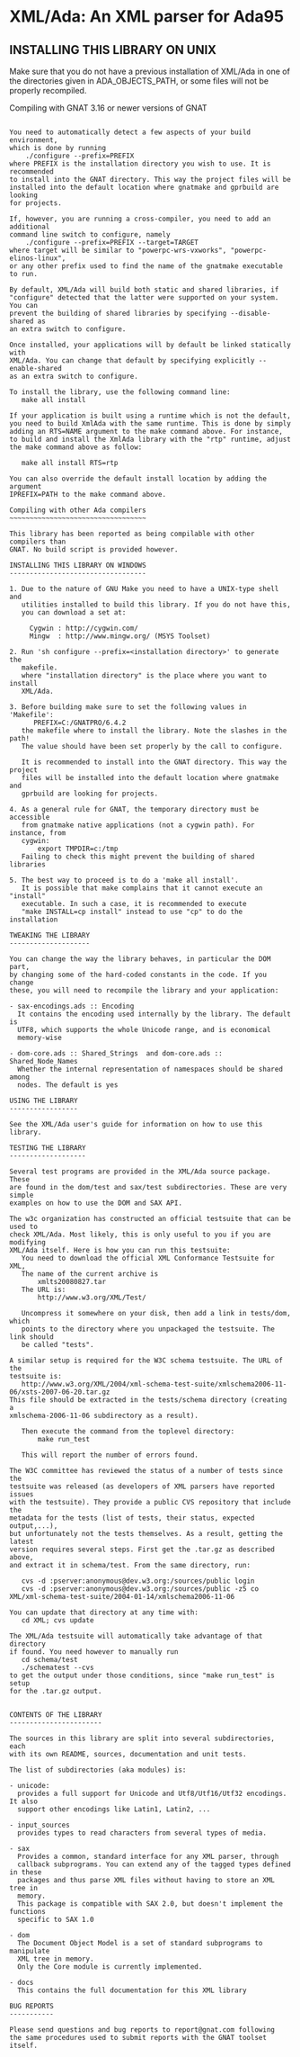 XML/Ada: An XML parser for Ada95
================================

INSTALLING THIS LIBRARY ON UNIX
-------------------------------

Make sure that you do not have a previous installation of XML/Ada in one
of the directories given in ADA_OBJECTS_PATH, or some files will not be
properly recompiled.

Compiling with GNAT 3.16 or newer versions of GNAT
~~~~~~~~~~~~~~~~~~~~~~~~~~~~~~~~~~~~~~~~~~~~~~~~~~

You need to automatically detect a few aspects of your build environment,
which is done by running
    ./configure --prefix=PREFIX
where PREFIX is the installation directory you wish to use. It is recommended
to install into the GNAT directory. This way the project files will be
installed into the default location where gnatmake and gprbuild are looking
for projects.

If, however, you are running a cross-compiler, you need to add an additional
command line switch to configure, namely
    ./configure --prefix=PREFIX --target=TARGET
where target will be similar to "powerpc-wrs-vxworks", "powerpc-elinos-linux",
or any other prefix used to find the name of the gnatmake executable to run.

By default, XML/Ada will build both static and shared libraries, if
"configure" detected that the latter were supported on your system. You can
prevent the building of shared libraries by specifying --disable-shared as
an extra switch to configure.

Once installed, your applications will by default be linked statically with
XML/Ada. You can change that default by specifying explicitly --enable-shared
as an extra switch to configure.

To install the library, use the following command line:
   make all install

If your application is built using a runtime which is not the default,
you need to build XmlAda with the same runtime. This is done by simply
adding an RTS=NAME argument to the make command above. For instance,
to build and install the XmlAda library with the "rtp" runtime, adjust
the make command above as follow:

   make all install RTS=rtp

You can also override the default install location by adding the argument
IPREFIX=PATH to the make command above.

Compiling with other Ada compilers
~~~~~~~~~~~~~~~~~~~~~~~~~~~~~~~~~~

This library has been reported as being compilable with other compilers than
GNAT. No build script is provided however.

INSTALLING THIS LIBRARY ON WINDOWS
----------------------------------

1. Due to the nature of GNU Make you need to have a UNIX-type shell and
   utilities installed to build this library. If you do not have this,
   you can download a set at:

     Cygwin : http://cygwin.com/
     Mingw  : http://www.mingw.org/ (MSYS Toolset)

2. Run 'sh configure --prefix=<installation directory>' to generate the
   makefile.
   where "installation directory" is the place where you want to install
   XML/Ada.

3. Before building make sure to set the following values in 'Makefile':
      PREFIX=C:/GNATPRO/6.4.2
   the makefile where to install the library. Note the slashes in the path!
   The value should have been set properly by the call to configure.

   It is recommended to install into the GNAT directory. This way the project
   files will be installed into the default location where gnatmake and
   gprbuild are looking for projects.

4. As a general rule for GNAT, the temporary directory must be accessible
   from gnatmake native applications (not a cygwin path). For instance, from
   cygwin:
       export TMPDIR=c:/tmp
   Failing to check this might prevent the building of shared libraries

5. The best way to proceed is to do a 'make all install'.
   It is possible that make complains that it cannot execute an "install"
   executable. In such a case, it is recommended to execute
   "make INSTALL=cp install" instead to use "cp" to do the installation

TWEAKING THE LIBRARY
--------------------

You can change the way the library behaves, in particular the DOM part,
by changing some of the hard-coded constants in the code. If you change
these, you will need to recompile the library and your application:

- sax-encodings.ads :: Encoding
  It contains the encoding used internally by the library. The default is
  UTF8, which supports the whole Unicode range, and is economical
  memory-wise

- dom-core.ads :: Shared_Strings  and dom-core.ads :: Shared_Node_Names
  Whether the internal representation of namespaces should be shared among
  nodes. The default is yes

USING THE LIBRARY
-----------------

See the XML/Ada user's guide for information on how to use this library.

TESTING THE LIBRARY
-------------------

Several test programs are provided in the XML/Ada source package. These
are found in the dom/test and sax/test subdirectories. These are very simple
examples on how to use the DOM and SAX API.

The w3c organization has constructed an official testsuite that can be used to
check XML/Ada. Most likely, this is only useful to you if you are modifying
XML/Ada itself. Here is how you can run this testsuite:
   You need to download the official XML Conformance Testsuite for XML,
   The name of the current archive is
       xmlts20080827.tar
   The URL is:
       http://www.w3.org/XML/Test/

   Uncompress it somewhere on your disk, then add a link in tests/dom, which
   points to the directory where you unpackaged the testsuite. The link should
   be called "tests".

A similar setup is required for the W3C schema testsuite. The URL of the
testsuite is:
   http://www.w3.org/XML/2004/xml-schema-test-suite/xmlschema2006-11-06/xsts-2007-06-20.tar.gz
This file should be extracted in the tests/schema directory (creating a
xmlschema-2006-11-06 subdirectory as a result).

   Then execute the command from the toplevel directory:
       make run_test

   This will report the number of errors found.

The W3C committee has reviewed the status of a number of tests since the
testsuite was released (as developers of XML parsers have reported issues
with the testsuite). They provide a public CVS repository that include the
metadata for the tests (list of tests, their status, expected output,...),
but unfortunately not the tests themselves. As a result, getting the latest
version requires several steps. First get the .tar.gz as described above,
and extract it in schema/test. From the same directory, run:

   cvs -d :pserver:anonymous@dev.w3.org:/sources/public login
   cvs -d :pserver:anonymous@dev.w3.org:/sources/public -z5 co XML/xml-schema-test-suite/2004-01-14/xmlschema2006-11-06

You can update that directory at any time with:
   cd XML; cvs update

The XML/Ada testsuite will automatically take advantage of that directory
if found. You need however to manually run
   cd schema/test
   ./schematest --cvs
to get the output under those conditions, since "make run_test" is setup
for the .tar.gz output.


CONTENTS OF THE LIBRARY
-----------------------

The sources in this library are split into several subdirectories, each
with its own README, sources, documentation and unit tests.

The list of subdirectories (aka modules) is:

- unicode:
  provides a full support for Unicode and Utf8/Utf16/Utf32 encodings. It also
  support other encodings like Latin1, Latin2, ...

- input_sources
  provides types to read characters from several types of media.

- sax
  Provides a common, standard interface for any XML parser, through
  callback subprograms. You can extend any of the tagged types defined in these
  packages and thus parse XML files without having to store an XML tree in
  memory.
  This package is compatible with SAX 2.0, but doesn't implement the functions
  specific to SAX 1.0

- dom
  The Document Object Model is a set of standard subprograms to manipulate
  XML tree in memory.
  Only the Core module is currently implemented.

- docs
  This contains the full documentation for this XML library

BUG REPORTS
-----------

Please send questions and bug reports to report@gnat.com following
the same procedures used to submit reports with the GNAT toolset itself.
